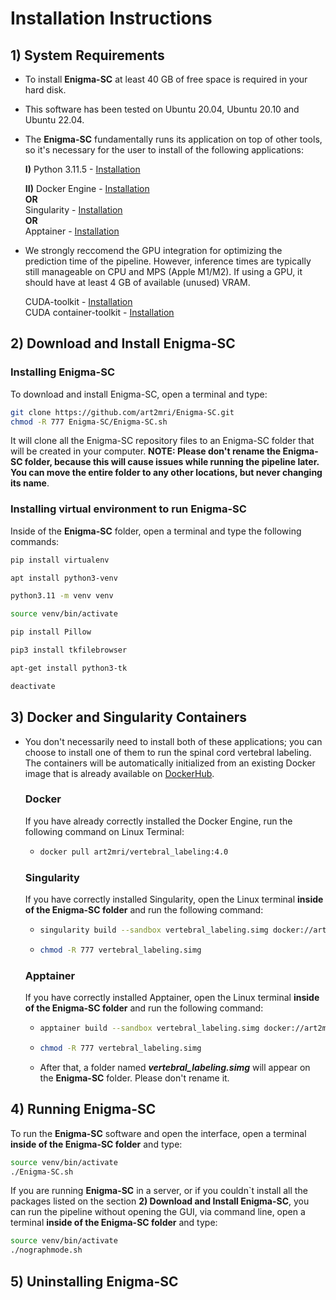 # Installation Instructions

## 1) System Requirements  

- To install **Enigma-SC** at least 40 GB of free space is required in your hard disk.    

- This software has been tested on Ubuntu 20.04, Ubuntu 20.10 and Ubuntu 22.04.

- The **Enigma-SC** fundamentally runs its application on top of other tools, so it's necessary for the user to install of the following applications:
  
  **I)** Python 3.11.5 - [Installation](https://www.python.org/downloads/)
  
  **II)** Docker Engine - [Installation](https://docs.docker.com/engine/install/ubuntu/)  
   **OR**  
  Singularity - [Installation](https://github.com/apptainer/singularity/blob/master/INSTALL.md)  
   **OR**  
  Apptainer - [Installation](https://apptainer.org/docs/user/latest/quick_start.html#quick-installation)  

- We strongly reccomend the GPU integration for optimizing the prediction time of the pipeline. However, inference times are typically still manageable on CPU and MPS (Apple M1/M2). If using a GPU, it should have at least 4 GB of available (unused) VRAM.    
  
  CUDA-toolkit - [Installation](https://developer.nvidia.com/cuda-toolkit-archive)  
  CUDA container-toolkit - [Installation](https://docs.nvidia.com/datacenter/cloud-native/container-toolkit/latest/install-guide.html)

## 2) Download and Install Enigma-SC 

### Installing Enigma-SC

To download and install Enigma-SC, open a terminal and type:  
  
```bash
git clone https://github.com/art2mri/Enigma-SC.git  
chmod -R 777 Enigma-SC/Enigma-SC.sh
```   
 
 It will clone all the Enigma-SC repository files to an Enigma-SC folder that will be created in your computer. **NOTE: Please don't rename the Enigma-SC folder, because this will cause issues while running the pipeline later. You can move the entire folder to any other locations, but never changing its name**.

 ### Installing virtual environment to run Enigma-SC 

 Inside of the **Enigma-SC** folder, open a terminal and type the following commands:  

 ```bash
pip install virtualenv
```
 ```bash
apt install python3-venv
```
 ```bash
python3.11 -m venv venv
```
 ```bash
source venv/bin/activate
```
 ```bash
pip install Pillow
```
 ```bash
pip3 install tkfilebrowser
```
 ```bash
apt-get install python3-tk
```
 ```bash
deactivate
```

## 3) Docker and Singularity Containers  

- You don't necessarily need to install both of these applications; you can choose to install one of them to run the spinal cord vertebral labeling. The containers will be automatically initialized from an existing Docker image that is already available on [DockerHub](https://hub.docker.com/repository/docker/art2mri/vertebral_labeling/general).

  ### Docker
  
  If you have already correctly installed the Docker Engine, run the following command on Linux Terminal:
   - ```bash
     docker pull art2mri/vertebral_labeling:4.0
     ```
     
  ### Singularity

  If you have correctly installed Singularity, open the Linux terminal **inside of the Enigma-SC folder** and run the following command:
  - ```bash
    singularity build --sandbox vertebral_labeling.simg docker://art2mri/vertebral_labeling:4.0
    ```
  - ```bash
    chmod -R 777 vertebral_labeling.simg
    ```

  ### Apptainer

  If you have correctly installed Apptainer, open the Linux terminal **inside of the Enigma-SC folder** and run the following command:
  - ```bash
    apptainer build --sandbox vertebral_labeling.simg docker://art2mri/vertebral_labeling:4.0
    ```
  - ```bash
    chmod -R 777 vertebral_labeling.simg
    ```  
  - After that, a folder named ***vertebral_labeling.simg*** will appear on the **Enigma-SC** folder. Please don't rename it.  
  

## 4) Running Enigma-SC  

To run the **Enigma-SC** software and open the interface, open a terminal **inside of the Enigma-SC folder** and type:  

 ```bash
source venv/bin/activate  
./Enigma-SC.sh
```
If you are running **Enigma-SC** in a server, or if you couldn`t install all the packages listed on the section **2) Download and Install Enigma-SC**, you can run the pipeline without opening the GUI, via command line, open a terminal **inside of the Enigma-SC folder** and type:  

 ```bash
source venv/bin/activate  
./nographmode.sh
```
 
## 5) Uninstalling Enigma-SC     
 






  
   
  

  

  
